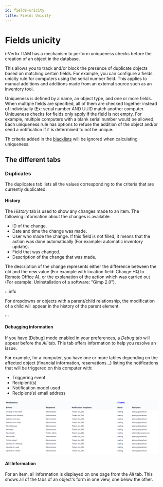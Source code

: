 ```yaml
---
id: fields-unicity
title: Fields Unicity
---
```


# Fields unicity

i-Vertix ITAM has a mechanism to perform uniqueness checks before the creation of
an object in the database.

This allows you to track and/or block the presence of duplicate objects
based on matching certain fields. For example, you can configure a
fields unicity rule for computers using the serial number field. This
applies to manual additions and additions made from an external source
such as an inventory tool.

Uniqueness is defined by a name, an object type, and one or more fields.
When multiple fields are specified, all of them are checked together
instead of individually (Ex: serial number AND UUID match another
computer. Uniqueness checks for fields only apply if the field is not
empty. For example, multiple computers with a blank serial number would
be allowed. Each uniqueness rule has options to refuse the addition of
the object and/or send a notification if it is determined to not be
unique.

Th criteria added in the
[blacklists](intitules/general) will be
ignored when calculating uniqueness.

## The different tabs

### Duplicates

The duplicates tab lists all the values corresponding to the criteria
that are currently duplicated.

#### History

The *History* tab is used to show any changes made to an item. The
following information about the changes is available:

- ID of the change.
- Date and time the change was made.
- User who made the change. If this field is not filled, it means that
  the action was done automatically (For example: automatic inventory
  update).
- Field that was changed.
- Description of the change that was made.

The description of the change represents either the difference between
the old and the new value (For example with location field: Change HQ to
Remote Office A), or the explanation of the action which was carried out
(For example: Uninstallation of a software: "Gimp 2.0").

:::info

For dropdowns or objects with a parent/child relationship, the
modification of a child will appear in the history of the parent
element.

:::

#### Debugging information

If you have [Debug] mode enabled in your preferences, a
*Debug* tab will appear before the *All* tab. This tab offers
information to help you resolve an issue.

For example, for a computer, you have one or more tables depending on
the affected object (financial information, reservations...) listing
the notifications that will be triggered on this computer with:

- Triggering event
- Recipient(s)
- Notification model used
- Recipient(s) email address

![Debugging page](../../assets/modules/tabs/images/debug.png)

#### All Information

For an item, all information is displayed on one page from the *All*
tab. This shows all of the tabs of an object's form in one view, one
below the other.

